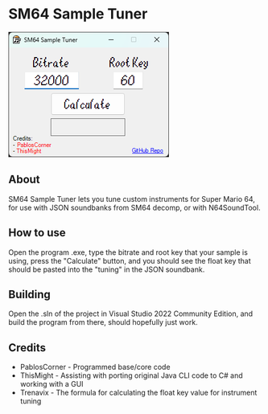 # SM64 Sample Tuner
![SM64 Sample Tuner Preview](https://github.com/PablosCorner/SM64-Sample-Tuner/blob/main/sm64sampletuner_preview.png?raw=true)
## About
SM64 Sample Tuner lets you tune custom instruments for Super Mario 64, for use with JSON soundbanks from SM64 decomp, or with N64SoundTool.
## How to use
Open the program .exe, type the bitrate and root key that your sample is using, press the "Calculate" button, and you should see the float key that should be pasted into the "tuning" in the JSON soundbank.
## Building
Open the .sln of the project in Visual Studio 2022 Community Edition, and build the program from there, should hopefully just work.
## Credits
* PablosCorner - Programmed base/core code
* ThisMight - Assisting with porting original Java CLI code to C# and working with a GUI
* Trenavix - The formula for calculating the float key value for instrument tuning
